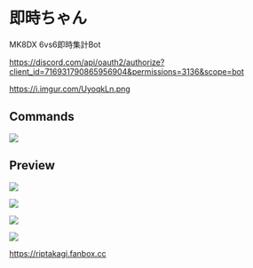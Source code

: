 # 即時ちゃん 
MK8DX 6vs6即時集計Bot

https://discord.com/api/oauth2/authorize?client_id=716931790865956904&permissions=3136&scope=bot

https://i.imgur.com/UyoqkLn.png

## Commands
![](https://i.imgur.com/wb0qlxO.png)

## Preview
![](https://i.imgur.com/RT3dvrE.png)

![](https://i.imgur.com/yUPo64b.png)

![](https://i.imgur.com/BulRa4b.png)

![](https://i.imgur.com/Kv7s0gp.png)

https://riptakagi.fanbox.cc
